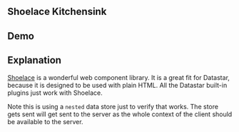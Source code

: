 ## Shoelace Kitchensink

## Demo

<link rel="stylesheet" href="https://cdn.jsdelivr.net/npm/@shoelace-style/shoelace@2.15.1/cdn/themes/dark.css" />
<script type="module" src="https://cdn.jsdelivr.net/npm/@shoelace-style/shoelace@2.15.1/cdn/shoelace-autoloader.js"></script>

<div
    id="shoelace_kitchensink"
    data-on-load="get('/examples/shoelace_kitchensink/data')"
>
</div>

## Explanation

[Shoelace](https://shoelace.style/) is a wonderful web component library. It is a great fit for Datastar, because it is designed to be used with plain HTML. All the Datastar built-in plugins just work with Shoelace.

Note this is using a `nested` data store just to verify that works. The store gets sent will get sent to the server as the whole context of the client should be available to the server.
